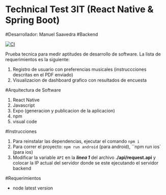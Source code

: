 # Technical Test 3IT (React Native & Spring Boot)

#Desarrollador: Manuel Saavedra
#Backend

[![CI](https://github.com/thombergs/buckpal/actions/workflows/ci.yml/badge.svg)](https://github.com/thombergs/buckpal/actions/workflows/ci.yml)

Prueba tecnica para medir aptitudes de desarrollo de software.
La lista de requerimientos es la siguiente:

1. Registro de usuario con preferencias musicales (instruccciones descritas en el PDF enviado)
2. Visualizacion de dashboard grafico con resultados de encuesta

#Arquitectura de Software

1. React Native
2. Javascript
3. Expo (generacion y publicacion de la aplicacion)
4. npm
5. visual code

#Instrucciones

1. Para reinstalar las dependencias, ejecutar el comando `npm i`
2. Para correr el proyecto: `npm run android` (para android), ``npm run ios` (para ios)
3. Modificar la variable `API` en la **_linea 1_** del archivo **./api/request.api** y colocar la IP actual del servidor donde se este ejecutando el servidor backend

#Requerimientos

- node latest version
